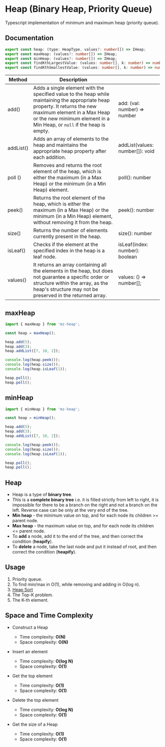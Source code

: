 # Heap (Binary Heap, Priority Queue)

Typescript implementation of minimum and maximum heap (priority queue).

## Documentation

```ts
export const heap: (type: HeapType, values?: number[]) => IHeap;
export const maxHeap: (values?: number[]) => IHeap;
export const minHeap: (values?: number[]) => IHeap;
export const findKthLargestValue: (values: number[], k: number) => number | null;
export const findKthSmallestValue: (values: number[], k: number) => number | null;
```

| Method    | Description                                                                                                                                                                                                                            |                                 |
|-----------|----------------------------------------------------------------------------------------------------------------------------------------------------------------------------------------------------------------------------------------|---------------------------------|
| add()     | Adds a single element with the specified value to the heap while maintaining the appropriate heap property. It returns the new maximum element in a Max Heap or the new minimum element in a Min Heap, or `null` if the heap is empty. | add: (val: number) => number    |null          |
| addList() | Adds an array of elements to the heap and maintains the appropriate heap property after each addition.                                                                                                                                 | addList(values: number[]): void |
| poll ()   | Removes and returns the root element of the heap, which is either the maximum (in a Max Heap) or the minimum (in a Min Heap) element.                                                                                                  | poll(): number                  | null                      |
| peek()    | Returns the root element of the heap, which is either the maximum (in a Max Heap) or the minimum (in a Min Heap) element, without removing it from the heap.                                                                           | peek(): number                  | null                      |
| size()    | Returns the number of elements currently present in the heap.                                                                                                                                                                          | size(): number                  |
| isLeaf()  | Checks if the element at the specified index in the heap is a leaf node.                                                                                                                                                               | isLeaf(index: number): boolean  |
| values()  | It returns an array containing all the elements in the heap, but does not guarantee a specific order or structure within the array, as the heap's structure may not be preserved in the returned array.                                | values: () => number[];         |


## maxHeap

```ts
import { maxHeap } from 'mz-heap';

const heap = maxHeap();

heap.add(5);
heap.add(3);
heap.addList([7, 10, 2]);

console.log(heap.peek());
console.log(heap.size());
console.log(heap.isLeaf(1));

heap.poll();
heap.poll();
```

## minHeap

```ts
import { minHeap } from 'mz-heap';

const heap = minHeap();

heap.add(5);
heap.add(3);
heap.addList([7, 10, 2]);

console.log(heap.peek());
console.log(heap.size());
console.log(heap.isLeaf(1));

heap.poll();
heap.poll();
```

## Heap

- Heap is a type of **binary tree**.
- This is a **complete binary tree** i.e. it is filled strictly from left to right, it is impossible for there to be a branch on the right and not a branch on the left. Reverse case can be only at the very end of the tree.
- **Min heap** - the minimum value on top, and for each node its children >= parent node.
- **Max heap** - the maximum value on top, and for each node its children <= parent node.
- To **add** a node, add it to the end of the tree, and then correct the condition (**heapify**).
- To **delete** a node, take the last node and put it instead of root, and then correct the condition (**heapify**).

## Usage

1. Priority queue.
2. To find min/max in O(1), while removing and adding in O(log n).
3. [Heap Sort](https://leetcode.com/explore/learn/card/heap/645/applications-of-heap/4030/)
4. The Top-K problem.
5. The K-th element.

## Space and Time Complexity

- Construct a Heap
  - Time complexity: **O(N)**
  - Space complexity: **O(N)**

- Insert an element
    - Time complexity: **O(log N)**
    - Space complexity: **O(1)**

- Get the top element
    - Time complexity: **O(1)**
    - Space complexity: **O(1)**

- Delete the top element
    - Time complexity: **O(log N)**
    - Space complexity: **O(1)**

- Get the size of a Heap
    - Time complexity: **O(1)**
    - Space complexity: **O(1)**
